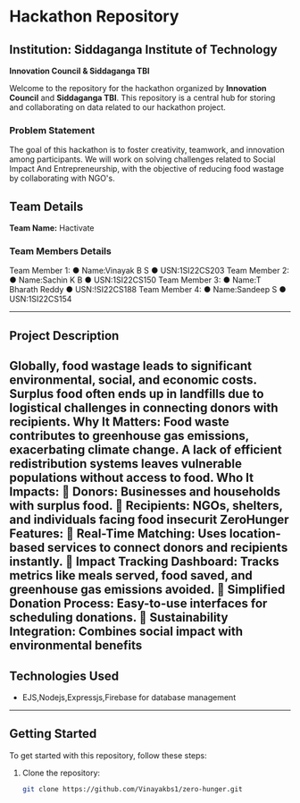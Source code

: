 # Hackathon Repository

## Institution: Siddaganga Institute of Technology  
**Innovation Council & Siddaganga TBI**

Welcome to the repository for the hackathon organized by **Innovation Council** and **Siddaganga TBI**. This repository is a central hub for storing and collaborating on data related to our hackathon project.

### Problem Statement

The goal of this hackathon is to foster creativity, teamwork, and innovation among participants. We will work on solving challenges related to Social Impact And Entrepreneurship, with the objective of reducing food wastage by collaborating with NGO's.

## Team Details

**Team Name:** Hactivate

### Team Members Details
Team Member 1:
● Name:Vinayak B S
● USN:1SI22CS203
Team Member 2:
● Name:Sachin K B
● USN:1SI22CS150
Team Member 3:
● Name:T Bharath Reddy
● USN:!SI22CS188
Team Member 4:
● Name:Sandeep S
● USN:1SI22CS154

---

## Project Description

Globally, food wastage leads to significant environmental, social, and economic costs.
Surplus food often ends up in landfills due to logistical challenges in connecting donors
with recipients.
Why It Matters:
Food waste contributes to greenhouse gas emissions, exacerbating climate change.
A lack of efficient redistribution systems leaves vulnerable populations without access to
food.
Who It Impacts:
 Donors: Businesses and households with surplus food.
 Recipients: NGOs, shelters, and individuals facing food insecurit
ZeroHunger Features:
 Real-Time Matching: Uses location-based services to connect donors and
recipients instantly.
 Impact Tracking Dashboard: Tracks metrics like meals served, food saved, and
greenhouse gas emissions avoided.
 Simplified Donation Process: Easy-to-use interfaces for scheduling donations.
 Sustainability Integration: Combines social impact with environmental benefits
---

## Technologies Used

- EJS,Nodejs,Expressjs,Firebase for database management

---

## Getting Started

To get started with this repository, follow these steps:

1. Clone the repository:

   ```bash
   git clone https://github.com/Vinayakbs1/zero-hunger.git
